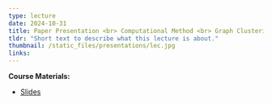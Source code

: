 ```yaml
---
type: lecture
date: 2024-10-31
title: Paper Presentation <br> Computational Method <br> Graph Clustering
tldr: "Short text to describe what this lecture is about."
thumbnail: /static_files/presentations/lec.jpg
links: 
---
```

**Course Materials:**
- [Slides](/static_files/presentations/slides_lec_10.pdf)
